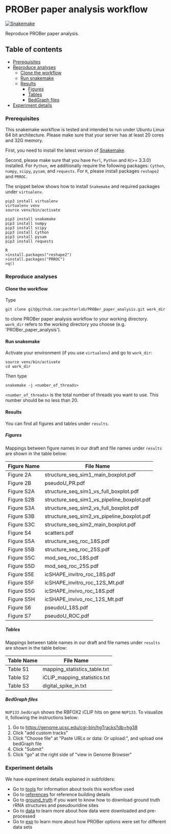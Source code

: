 
# PROBer paper analysis workflow
[![Snakemake](https://img.shields.io/badge/snakemake-≥3.7.1-brightgreen.svg?style=flat-square)](http://snakemake.bitbucket.org)

Reproduce PROBer paper analysis.

## Table of contents

* [Prerequisites](#pre)
* [Reproduce analyses](#reproduce)
    - [Clone the workflow](#clone)
    - [Run snakemake](#snakemake)
    - [Results](#results)
        + [Figures](#figures)
        + [Tables](#tables)
        + [BedGraph files](#bedgraph)
* [Experiment details](#details)

### <a name="pre" />Prerequisites

This snakemake workflow is tested and intended to run under Ubuntu Linux 64 bit architecture. Please make sure that your server has at least 20 cores and 32G memory.

First, you need to install the latest version of [Snakemake](https://bitbucket.org/snakemake/snakemake/wiki/Home). 

Second, please make sure that you have `Perl`, `Python` and `R`(>= 3.3.0) installed. For `Python`, we additionally require the following packages: `Cython`, `numpy`, `scipy`, `pysam`, and `requests`. For `R`, please install packages `reshape2` and `PRROC`.

The snippet below shows how to install `Snakemake` and required packages under `virtualenv`.

```
pip3 install virtualenv
virtualenv venv
source venv/bin/activate

pip3 install snakemake
pip3 install numpy
pip3 install scipy
pip3 install Cython
pip3 install pysam
pip3 install requests

R
>install.packages("reshape2")
>install.packages("PRROC")
>q()
```

### <a name="reproduce" />Reproduce analyses

#### <a name="clone" />Clone the workflow

Type 

```
git clone git@github.com:pachterlab/PROBer_paper_analysis.git work_dir
```

to clone PROBer paper analysis workflow to your working directory. `work_dir` refers to the working directory you choose (e.g. 'PROBer_paper_analysis').

#### <a name="snakemake" />Run snakemake

Activate your environment (if you use `virtualenv`) and go to `work_dir`:

```
source venv/bin/activate
cd work_dir
```

Then type 

```
snakemake -j <number_of_threads>
```

`<number_of_threads>` is the total number of threads you want to use. This number should be no less than 20. 

#### <a name="results" />Results

You can find all figures and tables under `results`.

##### <a name="figures" />Figures

Mappings between figure names in our draft and file names under `results` are shown in the table below:

Figure Name | File Name
----------- | ---------
Figure 2A | structure_seq_sim1_main_boxplot.pdf
Figure 2B | pseudoU_PR.pdf
Figure S2A | structure_seq_sim1_vs_full_boxplot.pdf
Figure S2B | structure_seq_sim1_vs_pipeline_boxplot.pdf
Figure S3A | structure_seq_sim2_vs_full_boxplot.pdf
Figure S3B | structure_seq_sim2_vs_pipeline_boxplot.pdf
Figure S3C | structure_seq_sim2_main_boxplot.pdf
Figure S4 | scatters.pdf
Figure S5A | structure_seq_roc_18S.pdf
Figure S5B | structure_seq_roc_25S.pdf
Figure S5C | mod_seq_roc_18S.pdf
Figure S5D| mod_seq_roc_25S.pdf
Figure S5E | icSHAPE_invitro_roc_18S.pdf
Figure S5F | icSHAPE_invitro_roc_12S_Mt.pdf
Figure S5G | icSHAPE_invivo_roc_18S.pdf
Figure S5H | icSHAPE_invivo_roc_12S_Mt.pdf
Figure S6 | pseudoU_18S.pdf
Figure S7 | pseudoU_ROC.pdf

##### <a name="tables" />Tables

Mappings between table names in our draft and file names under `results` are shown in the table below:

Table Name | File Name
---------- | ---------
Table S1 | mapping_statistics_table.txt
Table S2 | iCLIP_mapping_statistics.txt
Table S3 | digital_spike_in.txt

##### <a name="bedgraph" />BedGraph files

`NUP133.bedGraph` shows the RBFOX2 iCLIP hits on gene `NUP133`. To visualize it, following the instructions below:

1. Go to https://genome.ucsc.edu/cgi-bin/hgTracks?db=hg38
2. Click "add custom tracks"
3. Click "Choose file" at "Paste URLs or data:         Or upload:", and upload one bedGraph file
4. Click "Submit"
5. Click "go" at the right side of "view in Genome Browser"

### <a name="details" />Experiment details

We have experiment details explained in subfolders: 

* Go to [tools](tools) for information about tools this workflow used
* Go to [references](references) for reference building details
* Go to [ground_truth](ground_truth) if you want to know how to download ground truth rRNA structures and pseudouridine sites
* Go to [data](data) to learn more about how data were downloaded and pre-processed
* Go to [exp](exp) to learn more about how PROBer options were set for different data sets